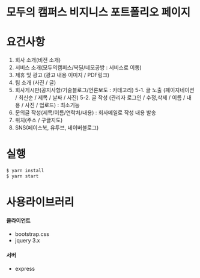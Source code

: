 # 모두의 캠퍼스 비지니스 포트폴리오 페이지

# 요건사항

1. 회사 소개(비전 소개)
2. 서비스 소개(모두의캠퍼스/북딜/네모공방 : 서비스로 이동)
3. 제휴 및 광고 (광고 내용 이미지 / PDF링크)
4. 팀 소개 (사진 / 글)
5. 회사게시판(공지사항/기술블로그/언론보도 : 카테고리)
   5-1. 글 노출 (페이지네이션 / 최신순 / 제목 / 날짜 / 사진)
   5-2. 글 작성 (관리자 로그인 / 수정,삭제 / 이름 / 내용 / 사진 / 업로드) : 최소기능
6. 문의글 작성(제목/이름/연락처/내용) : 회사메일로 작성 내용 발송
7. 위치(주소 / 구글지도)
8. SNS(페이스북, 유투브, 네이버블로그)

# 실행 

``` bash
$ yarn install
$ yarn start
```

# 사용라이브러리

#### 클라이언트

- bootstrap.css
- jquery 3.x

#### 서버

- express